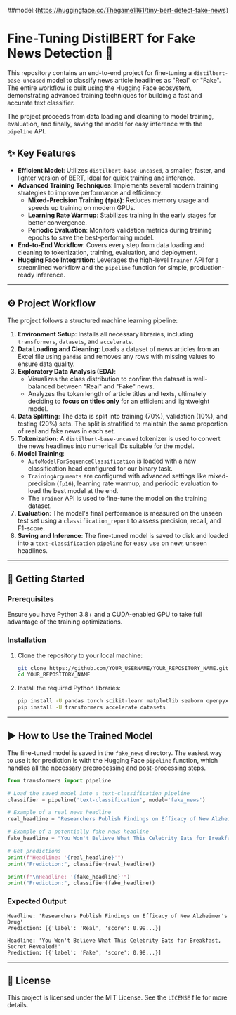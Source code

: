 ##model:{https://huggingface.co/Thegame1161/tiny-bert-detect-fake-news}
# Fine-Tuning DistilBERT for Fake News Detection 📰

This repository contains an end-to-end project for fine-tuning a `distilbert-base-uncased` model to classify news article headlines as "Real" or "Fake". The entire workflow is built using the Hugging Face ecosystem, demonstrating advanced training techniques for building a fast and accurate text classifier.

The project proceeds from data loading and cleaning to model training, evaluation, and finally, saving the model for easy inference with the `pipeline` API.

## ✨ Key Features

  * **Efficient Model**: Utilizes `distilbert-base-uncased`, a smaller, faster, and lighter version of BERT, ideal for quick training and inference.
  * **Advanced Training Techniques**: Implements several modern training strategies to improve performance and efficiency:
      * **Mixed-Precision Training (`fp16`)**: Reduces memory usage and speeds up training on modern GPUs.
      * **Learning Rate Warmup**: Stabilizes training in the early stages for better convergence.
      * **Periodic Evaluation**: Monitors validation metrics during training epochs to save the best-performing model.
  * **End-to-End Workflow**: Covers every step from data loading and cleaning to tokenization, training, evaluation, and deployment.
  * **Hugging Face Integration**: Leverages the high-level `Trainer` API for a streamlined workflow and the `pipeline` function for simple, production-ready inference.

-----

## ⚙️ Project Workflow

The project follows a structured machine learning pipeline:

1.  **Environment Setup**: Installs all necessary libraries, including `transformers`, `datasets`, and `accelerate`.
2.  **Data Loading and Cleaning**: Loads a dataset of news articles from an Excel file using `pandas` and removes any rows with missing values to ensure data quality.
3.  **Exploratory Data Analysis (EDA)**:
      * Visualizes the class distribution to confirm the dataset is well-balanced between "Real" and "Fake" news.
      * Analyzes the token length of article titles and texts, ultimately deciding to **focus on titles only** for an efficient and lightweight model.
4.  **Data Splitting**: The data is split into training (70%), validation (10%), and testing (20%) sets. The split is stratified to maintain the same proportion of real and fake news in each set.
5.  **Tokenization**: A `distilbert-base-uncased` tokenizer is used to convert the news headlines into numerical IDs suitable for the model.
6.  **Model Training**:
      * `AutoModelForSequenceClassification` is loaded with a new classification head configured for our binary task.
      * `TrainingArguments` are configured with advanced settings like mixed-precision (`fp16`), learning rate warmup, and periodic evaluation to load the best model at the end.
      * The `Trainer` API is used to fine-tune the model on the training dataset.
7.  **Evaluation**: The model's final performance is measured on the unseen test set using a `classification_report` to assess precision, recall, and F1-score.
8.  **Saving and Inference**: The fine-tuned model is saved to disk and loaded into a `text-classification` `pipeline` for easy use on new, unseen headlines.

-----

## 🚀 Getting Started

### Prerequisites

Ensure you have Python 3.8+ and a CUDA-enabled GPU to take full advantage of the training optimizations.

### Installation

1.  Clone the repository to your local machine:

    ```bash
    git clone https://github.com/YOUR_USERNAME/YOUR_REPOSITORY_NAME.git
    cd YOUR_REPOSITORY_NAME
    ```

2.  Install the required Python libraries:

    ```bash
    pip install -U pandas torch scikit-learn matplotlib seaborn openpyxl
    pip install -U transformers accelerate datasets
    ```

-----

## ▶️ How to Use the Trained Model

The fine-tuned model is saved in the `fake_news` directory. The easiest way to use it for prediction is with the Hugging Face `pipeline` function, which handles all the necessary preprocessing and post-processing steps.

```python
from transformers import pipeline

# Load the saved model into a text-classification pipeline
classifier = pipeline('text-classification', model='fake_news')

# Example of a real news headline
real_headline = "Researchers Publish Findings on Efficacy of New Alzheimer's Drug"

# Example of a potentially fake news headline
fake_headline = "You Won't Believe What This Celebrity Eats for Breakfast, Secret Revealed!"

# Get predictions
print(f"Headline: '{real_headline}'")
print("Prediction:", classifier(real_headline))

print(f"\nHeadline: '{fake_headline}'")
print("Prediction:", classifier(fake_headline))
```

### Expected Output

```
Headline: 'Researchers Publish Findings on Efficacy of New Alzheimer's Drug'
Prediction: [{'label': 'Real', 'score': 0.99...}]

Headline: 'You Won't Believe What This Celebrity Eats for Breakfast, Secret Revealed!'
Prediction: [{'label': 'Fake', 'score': 0.98...}]
```

-----

## 📄 License

This project is licensed under the MIT License. See the `LICENSE` file for more details.
